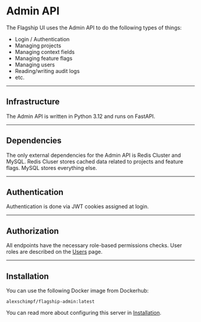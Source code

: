 # Admin API

The Flagship UI uses the Admin API to do the following types of things:
- Login / Authentication
- Managing projects
- Managing context fields
- Managing feature flags
- Managing users
- Reading/writing audit logs
- etc.

<hr>

## Infrastructure

The Admin API is written in Python 3.12 and runs on FastAPI.

<hr>

## Dependencies

The only external dependencies for the Admin API is Redis Cluster and MySQL.
Redis Cluser stores cached data related to projects and feature flags.
MySQL stores everything else.

<hr>

## Authentication

Authentication is done via JWT cookies assigned at login.

<hr>

## Authorization

All endpoints have the necessary role-based permissions checks.
User roles are described on the <a href="/flagship/users">Users</a> page.

<hr>

## Installation

You can use the following Docker image from Dockerhub:

```
alexschimpf/flagship-admin:latest
```

You can read more about configuring this server in <a href="/flagship/installation">Installation</a>.
